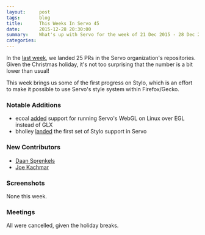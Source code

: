 ```yaml
---
layout:     post
tags:       blog
title:      This Weeks In Servo 45
date:       2015-12-28 20:30:00
summary:    What's up with Servo for the week of 21 Dec 2015 - 28 Dec 2015
categories:
---
```


In the [last week](https://github.com/pulls?page=1&q=is%3Apr+is%3Amerged+closed%3A2015-12-21..2015-12-28+user%3Aservo), we landed 25 PRs in the Servo organization's repositories. Given the Christmas holiday, it's not too surprising that the number is a bit lower than usual!

This week brings us some of the first progress on Stylo, which is an effort to make it possible to use Servo's style system within Firefox/Gecko.


### Notable Additions

- ecoal [added](https://github.com/servo/saltfs/pull/182) support for running Servo's WebGL on Linux over EGL instead of GLX
- bholley [landed](https://github.com/servo/servo/pull/9004) the first set of Stylo support in Servo

### New Contributors

- [Daan Sprenkels](https://github.com/dsprenkels)
- [Joe Kachmar](https://github.com/jkachmar)

### Screenshots

None this week.

### Meetings

All were cancelled, given the holiday breaks.
